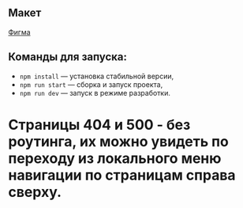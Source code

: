 ## Макет

[Фигма](<https://www.figma.com/design/dZMLUmJqTU8L36V3Zzehn0/Chat_external_link-(Copy)?node-id=0-1&node-type=CANVAS&t=qfr2QakxENPvKRiE-0>)

## Команды для запуска:

- `npm install` — установка стабильной версии,
- `npm run start` — сборка и запуск проекта,
- `npm run dev` — запуск в режиме разработки.

# Страницы 404 и 500 - без роутинга, их можно увидеть по переходу из локального меню навигации по страницам справа сверху.
